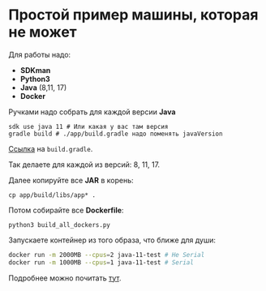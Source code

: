# Простой пример машины, которая не может

Для работы надо: 
- **SDKman**
- **Python3** 
- **Java** (8,11, 17)
- **Docker**

Ручками надо собрать для каждой версии **Java**

```shell 
sdk use java 11 # Или какая у вас там версия
gradle build # ./app/build.gradle надо поменять javaVersion
```

[Ссылка](app/build.gradle) на `build.gradle`.

Так делаете для каждой из версий: 8, 11, 17.

Далее копируйте все **JAR** в корень:

```shell 
cp app/build/libs/app* .
```

Потом собирайте все **Dockerfile**:

```shell 
python3 build_all_dockers.py
```

Запускаете контейнер из того образа, что ближе для души: 

```bash 
docker run -m 2000MB --cpus=2 java-11-test # Не Serial
docker run -m 1000MB --cpus=1 java-11-test # Serial
```

Подробнее можно почитать [тут](https://habr.com/en/company/hh/blog/450954/).
